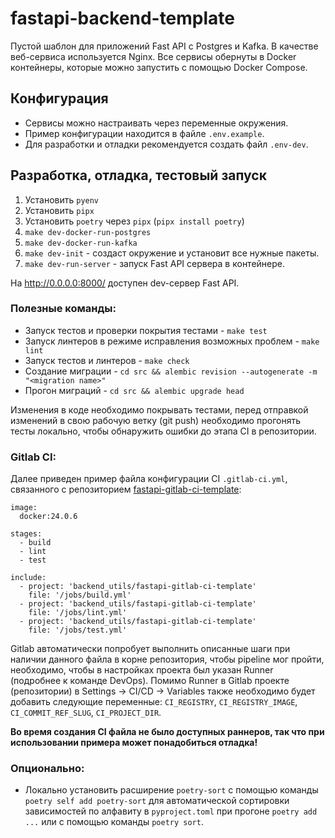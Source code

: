 # fastapi-backend-template

Пустой шаблон для приложений Fast API с Postgres и Kafka.
В качестве веб-сервиса используется Nginx. Все сервисы обернуты в Docker контейнеры,
которые можно запустить с помощью Docker Compose.

## Конфигурация

- Сервисы можно настраивать через переменные окружения.
- Пример конфигурации находится в файле `.env.example`.
- Для разработки и отладки рекомендуется создать файл `.env-dev`.

## Разработка, отладка, тестовый запуск

1. Установить `pyenv`
2. Установить `pipx`
3. Установить `poetry` через `pipx` (`pipx install poetry`)
4. `make dev-docker-run-postgres`
5. `make dev-docker-run-kafka`
6. `make dev-init` - создаст окружение и установит все нужные пакеты.
7. `make dev-run-server` - запуск Fast API сервера в контейнере.

На http://0.0.0.0:8000/ доступен dev-сервер Fast API.

### Полезные команды:
- Запуск тестов и проверки покрытия тестами - `make test`
- Запуск линтеров в режиме исправления возможных проблем - `make lint`
- Запуск тестов и линтеров - `make check`
- Создание миграции - `cd src && alembic revision --autogenerate -m "<migration name>"`
- Прогон миграций - `cd src && alembic upgrade head`

Изменения в коде необходимо покрывать тестами, перед отправкой изменений
в свою рабочую ветку (git push) необходимо прогонять тесты локально, чтобы обнаружить
ошибки до этапа CI в репозитории.

### Gitlab CI:
Далее приведен пример файла конфигурации CI `.gitlab-ci.yml`, связанного с репозиторием
[fastapi-gitlab-ci-template](https://gitlab.inst.falt.ru/backend_utils/fastapi-gitlab-ci-template):
```
image:
  docker:24.0.6

stages:
  - build
  - lint
  - test

include:
  - project: 'backend_utils/fastapi-gitlab-ci-template'
    file: '/jobs/build.yml'
  - project: 'backend_utils/fastapi-gitlab-ci-template'
    file: '/jobs/lint.yml'
  - project: 'backend_utils/fastapi-gitlab-ci-template'
    file: '/jobs/test.yml'

```
Gitlab автоматически попробует выполнить описанные шаги при наличии данного
файла в корне репозитория, чтобы pipeline мог пройти, необходимо,
чтобы в настройках проекта был указан Runner (подробнее к команде DevOps).
Помимо Runner в Gitlab проекте (репозитории) в Settings -> CI/CD -> Variables
также необходимо будет добавить следующие переменные:
`CI_REGISTRY`, `CI_REGISTRY_IMAGE`, `CI_COMMIT_REF_SLUG`, `CI_PROJECT_DIR`.

**Во время создания CI файла не было доступных раннеров, так что при использовании
примера может понадобиться отладка!**

### Опционально:
- Локально установить расширение `poetry-sort` с помощью команды
`poetry self add poetry-sort` для автоматической сортировки зависимостей
по алфавиту в `pyproject.toml` при прогоне `poetry add ...` или с помощью
команды `poetry sort`.
